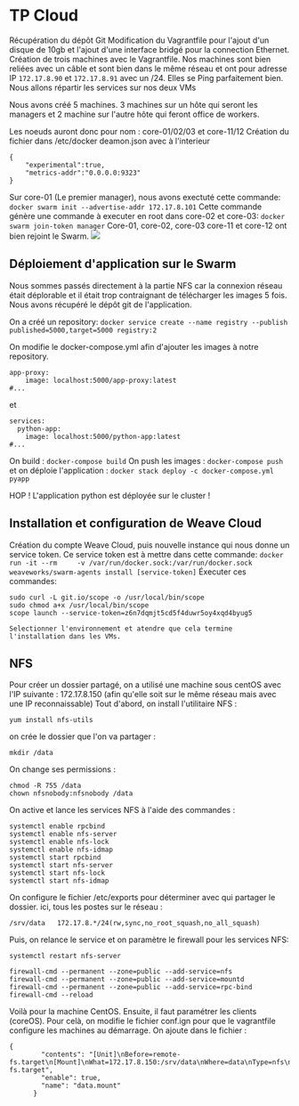 # TP Cloud

Récupération du dépôt Git Modification du Vagrantfile pour l'ajout d'un disque de 10gb et l'ajout d'une interface bridgé pour la connection Ethernet. Création de trois machines avec le Vagrantfile. Nos machines sont bien reliées avec un câble et sont bien dans le même réseau et ont pour adresse IP `172.17.8.90` et `172.17.8.91` avec un /24. Elles se Ping parfaitement bien. Nous allons répartir les services sur nos deux VMs

Nous avons créé 5 machines. 3 machines sur un hôte qui seront les managers et 2 machine sur l'autre hôte qui feront office de workers.

Les noeuds auront donc pour nom : core-01/02/03 et core-11/12
Création du fichier dans /etc/docker deamon.json avec à l'interieur 
```
{ 
    "experimental":true, 
    "metrics-addr":"0.0.0.0:9323" 
}
```

Sur core-01 (Le premier manager), nous avons exectuté cette commande: 
`docker swarm init --advertise-addr 172.17.8.101` 
Cette commande génère une commande à executer en root dans core-02 et core-03: 
`docker swarm join-token manager` 
Core-01, core-02, core-03 core-11 et core-12 ont bien rejoint le Swarm.
![](https://i.imgur.com/LuN7SSq.png)


## Déploiement d'application sur le Swarm

Nous sommes passés directement à la partie NFS car la connexion réseau était déplorable et il était trop contraignant de télécharger les images 5 fois.
Nous avons récupéré le dépôt git de l'application.

On a créé un repository:
`docker service create --name registry --publish published=5000,target=5000 registry:2`

On modifie le docker-compose.yml afin d'ajouter les images à notre repository.
```
app-proxy:
    image: localhost:5000/app-proxy:latest
#...
```
et
```
services:
  python-app:
    image: localhost:5000/python-app:latest
#...
```
On build : `docker-compose build`
On push les images : `docker-compose push`
et on déploie l'application : `docker stack deploy -c docker-compose.yml pyapp`

HOP ! L'application python est déployée sur le cluster !

## Installation et configuration de Weave Cloud

Création du compte Weave Cloud, puis nouvelle instance qui nous donne un service token. 
Ce service token est à mettre dans cette commande: `docker run -it --rm     -v /var/run/docker.sock:/var/run/docker.sock     weaveworks/swarm-agents install [service-token]`
Éxecuter ces commandes:
```
sudo curl -L git.io/scope -o /usr/local/bin/scope
sudo chmod a+x /usr/local/bin/scope
scope launch --service-token=z6n7dqmjt5cd5f4duwr5oy4xqd4byug5

Selectionner l'environnement et atendre que cela termine l'installation dans les VMs.
```

## NFS

Pour créer un dossier partagé, on a utilisé une machine sous centOS avec l'IP suivante : 172.17.8.150 (afin qu'elle soit sur le même réseau mais avec une IP reconnaissable)
Tout d'abord, on install l'utilitaire NFS : 
```
yum install nfs-utils
```

on crée le dossier que l'on va partager : 
```
mkdir /data
```
On change ses permissions : 
```
chmod -R 755 /data
chown nfsnobody:nfsnobody /data
```
On active et lance les services NFS à l'aide des commandes :
```
systemctl enable rpcbind
systemctl enable nfs-server
systemctl enable nfs-lock
systemctl enable nfs-idmap
systemctl start rpcbind
systemctl start nfs-server
systemctl start nfs-lock
systemctl start nfs-idmap
```
On configure le fichier /etc/exports pour déterminer avec qui partager le dossier. ici, tous les postes sur le réseau : 
```
/srv/data   172.17.8.*/24(rw,sync,no_root_squash,no_all_squash)
```
Puis, on relance le service et on paramètre le firewall pour les services NFS: 
```
systemctl restart nfs-server

firewall-cmd --permanent --zone=public --add-service=nfs
firewall-cmd --permanent --zone=public --add-service=mountd
firewall-cmd --permanent --zone=public --add-service=rpc-bind
firewall-cmd --reload
```

Voilà pour la machine CentOS. Ensuite, il faut paramétrer les clients (coreOS). Pour celà, on modifie le fichier conf.ign pour que le vagrantfile configure les machines au démarrage. On ajoute dans le fichier : 
```
{
        "contents": "[Unit]\nBefore=remote-fs.target\n[Mount]\nWhat=172.17.8.150:/srv/data\nWhere=data\nType=nfs\n[Install]\nWantedBy=remote-fs.target",
        "enable": true,
        "name": "data.mount"
      }
```